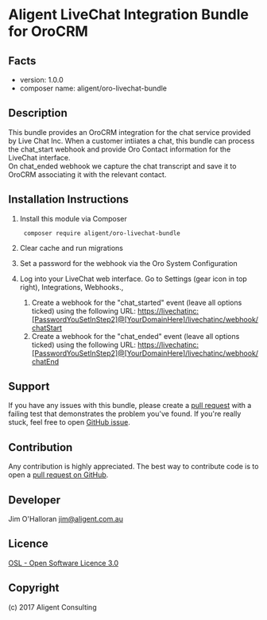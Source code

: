 Aligent LiveChat Integration Bundle for OroCRM
==============================================

Facts
-----
- version: 1.0.0
- composer name: aligent/oro-livechat-bundle

Description
-----------
This bundle provides an OroCRM integration for the chat service provided by Live 
Chat Inc.  When a customer intiiates a chat, this bundle can process the 
chat_start webhook and provide Oro Contact information for the LiveChat interface.  
On chat_ended webhook we capture the chat transcript and save it to OroCRM 
associating it with the relevant contact.

Installation Instructions
-------------------------
1. Install this module via Composer

        composer require aligent/oro-livechat-bundle

1. Clear cache and run migrations
1. Set a password for the webhook via the Oro System Configuration
1. Log into your LiveChat web interface.  Go to Settings (gear icon in top right), Integrations, Webhooks., 
    1. Create a webhook for the "chat_started" event (leave all options ticked) using the following URL: <https://livechatinc:[PasswordYouSetInStep2]@[YourDomainHere]/livechatinc/webhook/chatStart>
    1. Create a webhook for the "chat_ended" event (leave all options ticked) using the following URL: <https://livechatinc:[PasswordYouSetInStep2]@[YourDomainHere]/livechatinc/webhook/chatEnd>


Support
-------
If you have any issues with this bundle, please create a [pull request](https://github.com/aligent/orocrm-livechat-bundle/pulls) with a failing test that demonstrates the problem you've found.  If you're really stuck, feel free to open [GitHub issue](https://github.com/aligent/orocrm-livechat-bundle/issues).

Contribution
------------
Any contribution is highly appreciated. The best way to contribute code is to open a [pull request on GitHub](https://help.github.com/articles/using-pull-requests).

Developer
---------
Jim O'Halloran <jim@aligent.com.au>

Licence
-------
[OSL - Open Software Licence 3.0](http://opensource.org/licenses/osl-3.0.php)

Copyright
---------
(c) 2017 Aligent Consulting